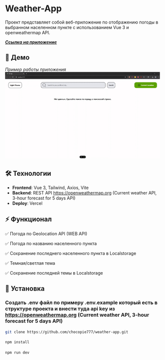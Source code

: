 # Weather-App

Проект представляет собой веб-приложение по отображению погоды в выбранном населенном пункте c использованием Vue 3 и openweathermap API.

[**_<ins>Ссылка на приложение</ins>_**](https://weather-app-lime-mu-62.vercel.app/)
## 🚀 Демо 
*Пример работы приложения* 
![Демо проекта](demo.gif)  
## 🛠 Технологии  
- **Frontend**: Vue 3, Tailwind, Axios, Vite
- **Backend**: REST API https://openweathermap.org (Current weather API, 3-hour forecast for 5 days API)
- **Deploy**: Vercel  

## ⚡️ Функционал 
✅ Погода по Geolocation API (WEB API)

✅ Погода по названию населенного пункта

✅ Сохранение последнего населенного пункта в Localstorage

✅ Темная/светлая тема

✅ Сохранение последней темы в Localstorage

## 🚀 Установка  
### Cоздать .env файл по примеру .env.example который есть в структуре проекта и внести туда api key из https://openweathermap.org (Current weather API, 3-hour forecast for 5 days API)
```bash
git clone https://github.com/chocopie777/weather-app.git

npm install

npm run dev